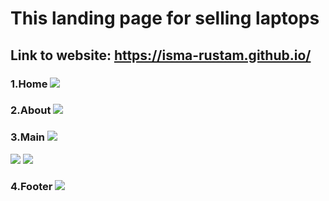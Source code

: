 
# This landing page for selling laptops
## Link to website: https://isma-rustam.github.io/
### 1.Home ![](https://imgur.com/orvyfLz.png)
### 2.About ![](https://imgur.com/dcJXsaS.png)
### 3.Main ![](https://imgur.com/QgO9LpJ.png)
 ![](https://imgur.com/Aw76Bb9.png)
 ![](https://imgur.com/undefined.png)
### 4.Footer ![](https://imgur.com/60LjUxl.png)
